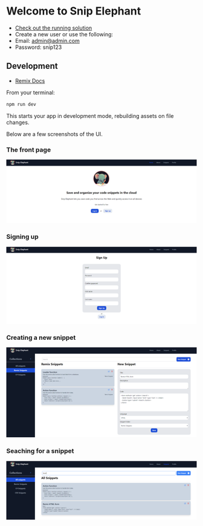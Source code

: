 # Welcome to Snip Elephant

- [Check out the running solution](https://awp-snippet-saver-q9p5.onrender.com/)
- Create a new user or use the following:
- Email: admin@admin.com
- Password: snip123

## Development

- [Remix Docs](https://remix.run/docs)

From your terminal:

```sh
npm run dev
```

This starts your app in development mode, rebuilding assets on file changes.

Below are a few screenshots of the UI. 

### The front page
![Front page](/app/images/Homepage.png)

### Signing up
![Signing up](/app/images/SignUp.png)

### Creating a new snippet
![Creating a new snippet](/app/images/CreateSnippet.png)

### Seaching for a snippet
![Searching for a snippet](/app/images/Searching.png)
